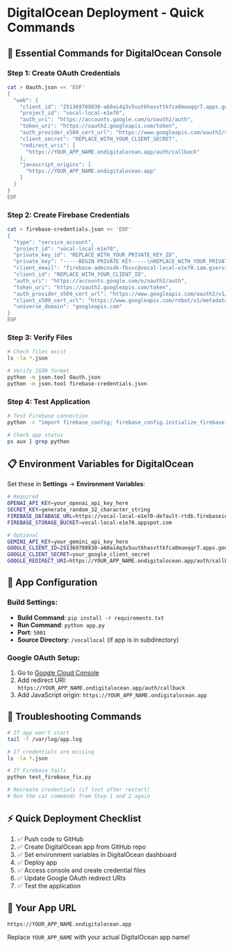 # DigitalOcean Deployment - Quick Commands

## 🚀 **Essential Commands for DigitalOcean Console**

### **Step 1: Create OAuth Credentials**
```bash
cat > Oauth.json << 'EOF'
{
  "web": {
    "client_id": "251369708830-a60ai4q3v5uut6hasvttkfca8mueqqr7.apps.googleusercontent.com",
    "project_id": "vocal-local-e1e70",
    "auth_uri": "https://accounts.google.com/o/oauth2/auth",
    "token_uri": "https://oauth2.googleapis.com/token",
    "auth_provider_x509_cert_url": "https://www.googleapis.com/oauth2/v1/certs",
    "client_secret": "REPLACE_WITH_YOUR_CLIENT_SECRET",
    "redirect_uris": [
      "https://YOUR_APP_NAME.ondigitalocean.app/auth/callback"
    ],
    "javascript_origins": [
      "https://YOUR_APP_NAME.ondigitalocean.app"
    ]
  }
}
EOF
```

### **Step 2: Create Firebase Credentials**
```bash
cat > firebase-credentials.json << 'EOF'
{
  "type": "service_account",
  "project_id": "vocal-local-e1e70",
  "private_key_id": "REPLACE_WITH_YOUR_PRIVATE_KEY_ID",
  "private_key": "-----BEGIN PRIVATE KEY-----\nREPLACE_WITH_YOUR_PRIVATE_KEY\n-----END PRIVATE KEY-----\n",
  "client_email": "firebase-adminsdk-fbsvc@vocal-local-e1e70.iam.gserviceaccount.com",
  "client_id": "REPLACE_WITH_YOUR_CLIENT_ID",
  "auth_uri": "https://accounts.google.com/o/oauth2/auth",
  "token_uri": "https://oauth2.googleapis.com/token",
  "auth_provider_x509_cert_url": "https://www.googleapis.com/oauth2/v1/certs",
  "client_x509_cert_url": "https://www.googleapis.com/robot/v1/metadata/x509/firebase-adminsdk-fbsvc%40vocal-local-e1e70.iam.gserviceaccount.com",
  "universe_domain": "googleapis.com"
}
EOF
```

### **Step 3: Verify Files**
```bash
# Check files exist
ls -la *.json

# Verify JSON format
python -m json.tool Oauth.json
python -m json.tool firebase-credentials.json
```

### **Step 4: Test Application**
```bash
# Test Firebase connection
python -c "import firebase_config; firebase_config.initialize_firebase(); print('✅ Firebase working')"

# Check app status
ps aux | grep python
```

## 📋 **Environment Variables for DigitalOcean**

Set these in **Settings** → **Environment Variables**:

```bash
# Required
OPENAI_API_KEY=your_openai_api_key_here
SECRET_KEY=generate_random_32_character_string
FIREBASE_DATABASE_URL=https://vocal-local-e1e70-default-rtdb.firebaseio.com
FIREBASE_STORAGE_BUCKET=vocal-local-e1e70.appspot.com

# Optional
GEMINI_API_KEY=your_gemini_api_key_here
GOOGLE_CLIENT_ID=251369708830-a60ai4q3v5uut6hasvttkfca8mueqqr7.apps.googleusercontent.com
GOOGLE_CLIENT_SECRET=your_google_client_secret
GOOGLE_REDIRECT_URI=https://YOUR_APP_NAME.ondigitalocean.app/auth/callback
```

## 🔧 **App Configuration**

### Build Settings:
- **Build Command**: `pip install -r requirements.txt`
- **Run Command**: `python app.py`
- **Port**: `5001`
- **Source Directory**: `/vocallocal` (if app is in subdirectory)

### Google OAuth Setup:
1. Go to [Google Cloud Console](https://console.cloud.google.com)
2. Add redirect URI: `https://YOUR_APP_NAME.ondigitalocean.app/auth/callback`
3. Add JavaScript origin: `https://YOUR_APP_NAME.ondigitalocean.app`

## 🚨 **Troubleshooting Commands**

```bash
# If app won't start
tail -f /var/log/app.log

# If credentials are missing
ls -la *.json

# If Firebase fails
python test_firebase_fix.py

# Recreate credentials (if lost after restart)
# Run the cat commands from Step 1 and 2 again
```

## ⚡ **Quick Deployment Checklist**

1. ✅ Push code to GitHub
2. ✅ Create DigitalOcean app from GitHub repo
3. ✅ Set environment variables in DigitalOcean dashboard
4. ✅ Deploy app
5. ✅ Access console and create credential files
6. ✅ Update Google OAuth redirect URIs
7. ✅ Test the application

## 🎯 **Your App URL**
`https://YOUR_APP_NAME.ondigitalocean.app`

Replace `YOUR_APP_NAME` with your actual DigitalOcean app name!
